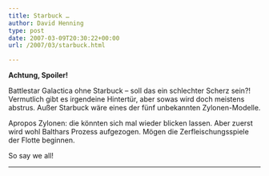 ```yaml
---
title: Starbuck …
author: David Henning
type: post
date: 2007-03-09T20:30:22+00:00
url: /2007/03/starbuck.html

---
```

**Achtung, Spoiler!**

Battlestar Galactica ohne Starbuck &#8211; soll das ein schlechter Scherz sein?! Vermutlich gibt es irgendeine Hintertür, aber sowas wird doch meistens abstrus. Außer Starbuck wäre eines der fünf unbekannten Zylonen-Modelle.

Apropos Zylonen: die könnten sich mal wieder blicken lassen. Aber zuerst wird wohl Balthars Prozess aufgezogen. Mögen die Zerfleischungsspiele der Flotte beginnen.

So say we all! 

****
